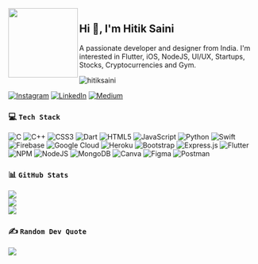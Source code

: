 <img align="left" src="http://www.hitiksaini.com/images/memoji_smile.png" width="140" />
<h2 align="left">Hi 👋, I'm Hitik Saini</h2>
<p align="" widht="300">A passionate developer and designer from India. I'm interested in Flutter, iOS, NodeJS, UI/UX, Startups, Stocks, Cryptocurrencies and Gym.</p>
<p align="left"> <img src="https://komarev.com/ghpvc/?username=hitiksaini" alt="hitiksaini" /> </p>

[![Instagram](https://img.shields.io/badge/Instagram-%23E4405F.svg?logo=Instagram&logoColor=white)](https://instagram.com/hitik.saini) [![LinkedIn](https://img.shields.io/badge/LinkedIn-%230077B5.svg?logo=linkedin&logoColor=white)](https://linkedin.com/in/hitik-saini-042691193/) [![Medium](https://img.shields.io/badge/Medium-12100E?logo=medium&logoColor=white)](https://medium.com/@hitiksaini) 

### 💻 `Tech Stack`
![C](https://img.shields.io/badge/c-%2300599C.svg?style=flat&logo=c&logoColor=white) ![C++](https://img.shields.io/badge/c++-%2300599C.svg?style=flat&logo=c%2B%2B&logoColor=white) ![CSS3](https://img.shields.io/badge/css3-%231572B6.svg?style=flat&logo=css3&logoColor=white) ![Dart](https://img.shields.io/badge/dart-%230175C2.svg?style=flat&logo=dart&logoColor=white) ![HTML5](https://img.shields.io/badge/html5-%23E34F26.svg?style=flat&logo=html5&logoColor=white) ![JavaScript](https://img.shields.io/badge/javascript-%23323330.svg?style=flat&logo=javascript&logoColor=%23F7DF1E) ![Python](https://img.shields.io/badge/python-3670A0?style=flat&logo=python&logoColor=ffdd54) ![Swift](https://img.shields.io/badge/swift-F54A2A?style=flat&logo=swift&logoColor=white) ![Firebase](https://img.shields.io/badge/firebase-%23039BE5.svg?style=flat&logo=firebase) ![Google Cloud](https://img.shields.io/badge/Google%20Cloud-%234285F4.svg?style=flat&logo=google-cloud&logoColor=white) ![Heroku](https://img.shields.io/badge/heroku-%23430098.svg?style=flat&logo=heroku&logoColor=white) ![Bootstrap](https://img.shields.io/badge/bootstrap-%23563D7C.svg?style=flat&logo=bootstrap&logoColor=white) ![Express.js](https://img.shields.io/badge/express.js-%23404d59.svg?style=flat&logo=express&logoColor=%2361DAFB) ![Flutter](https://img.shields.io/badge/Flutter-%2302569B.svg?style=flat&logo=Flutter&logoColor=white) ![NPM](https://img.shields.io/badge/NPM-%23000000.svg?style=flat&logo=npm&logoColor=white) ![NodeJS](https://img.shields.io/badge/node.js-6DA55F?style=flat&logo=node.js&logoColor=white) ![MongoDB](https://img.shields.io/badge/MongoDB-%234ea94b.svg?style=flat&logo=mongodb&logoColor=white) ![Canva](https://img.shields.io/badge/Canva-%2300C4CC.svg?style=flat&logo=Canva&logoColor=white) 	![Figma](https://img.shields.io/badge/figma-%23F24E1E.svg?style=flat&logo=figma&logoColor=white) ![Postman](https://img.shields.io/badge/Postman-FF6C37?style=flat&logo=postman&logoColor=white)

### 📊 `GitHub Stats`
![](https://github-readme-stats.vercel.app/api?username=hitiksaini&theme=dark&hide_border=true&include_all_commits=true&count_private=true)<br/>
![](https://github-readme-streak-stats.herokuapp.com/?user=hitiksaini&theme=dark&hide_border=true)<br/>
![](https://github-profile-trophy.vercel.app/?username=hitiksaini&theme=onestar&no-frame=true&no-bg=true&margin-w=4)

### ✍️ `Random Dev Quote`
![](https://quotes-github-readme.vercel.app/api?type=horizontal&theme=dark)
